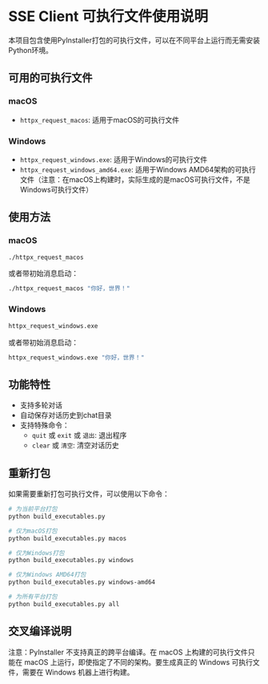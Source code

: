 # SSE Client 可执行文件使用说明

本项目包含使用PyInstaller打包的可执行文件，可以在不同平台上运行而无需安装Python环境。

## 可用的可执行文件

### macOS
- `httpx_request_macos`: 适用于macOS的可执行文件

### Windows
- `httpx_request_windows.exe`: 适用于Windows的可执行文件
- `httpx_request_windows_amd64.exe`: 适用于Windows AMD64架构的可执行文件（注意：在macOS上构建时，实际生成的是macOS可执行文件，不是Windows可执行文件）

## 使用方法

### macOS
```bash
./httpx_request_macos
```

或者带初始消息启动：
```bash
./httpx_request_macos "你好，世界！"
```

### Windows
```cmd
httpx_request_windows.exe
```

或者带初始消息启动：
```cmd
httpx_request_windows.exe "你好，世界！"
```

## 功能特性

- 支持多轮对话
- 自动保存对话历史到chat目录
- 支持特殊命令：
  - `quit` 或 `exit` 或 `退出`: 退出程序
  - `clear` 或 `清空`: 清空对话历史

## 重新打包

如果需要重新打包可执行文件，可以使用以下命令：

```bash
# 为当前平台打包
python build_executables.py

# 仅为macOS打包
python build_executables.py macos

# 仅为Windows打包
python build_executables.py windows

# 仅为Windows AMD64打包
python build_executables.py windows-amd64

# 为所有平台打包
python build_executables.py all
```

## 交叉编译说明

注意：PyInstaller 不支持真正的跨平台编译。在 macOS 上构建的可执行文件只能在 macOS 上运行，即使指定了不同的架构。要生成真正的 Windows 可执行文件，需要在 Windows 机器上进行构建。